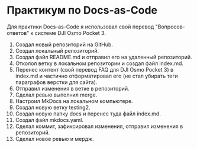 # Практикум по Docs-as-Code

Для практики Docs-as-Code я использовал свой перевод "Вопросов-ответов" к системе DJI Osmo Pocket 3. 
1. Создал новый репозиторий на GitHub.
2. Создал локальный репозиторий.
3. Создал файл README.md и отправил его на удаленный репозиторий.
4. Отколол ветку в локальном репозитории и создал файл index.md.
5. Перенес контент (свой перевод FAQ для DJI Osmo Pocket 3) в index.md и частично отформатировал его (не стал убирать теги параграфов верстки для сайта).
6. Отправил изменения в ветке в репозиторий.
7. Сделал ревью выполнил merge.
8. Настроил MkDocs на локальном компьютере.
9. Создал новую ветку testing2.
10. Создал новую папку docs и перенес туда файл index.md.
11. Создал файл mkdocs.yaml.
12. Сделал коммит, зафиксировал изменения, отправил изменения в репозиторий.
13. Сделал новое ревью и мердж. 


